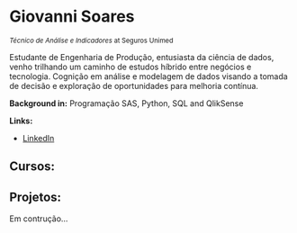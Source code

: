 # Giovanni Soares
<sub>*Técnico de Análise e Indicadores* at Seguros Unimed</sub>

Estudante de Engenharia de Produção, entusiasta da ciência de dados, venho trilhando um caminho de estudos híbrido entre negócios e tecnologia. Cognição em análise e modelagem de dados visando a tomada de decisão e exploração de oportunidades para melhoria contínua.

**Background in:** Programação SAS, Python, SQL and QlikSense

**Links:**
* [LinkedIn](www.linkedin.com/in/giovannisoaresr)

## Cursos:


## Projetos:


Em contrução...
